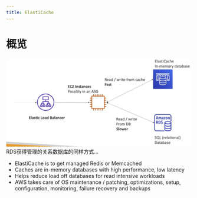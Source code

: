 ```yaml
---
title: ElastiCache
---
```


# 概览

![ElastiCache](./ElastiCache.png)
RDS获得管理的关系数据库的同样方式...
- ElastiCache is to get managed Redis or Memcached
- Caches are in-memory databases with high performance, low latency
- Helps reduce load off databases for read intensive workloads
- AWS takes care of OS maintenance / patching, optimizations, setup, configuration, monitoring, failure recovery and backups
